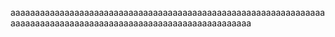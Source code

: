 aaaaaaaaaaaaaaaaaaaaaaaaaaaaaaaaaaaaaaaaaaaaaaaaaaaaaaaaaaaaaaaaaaaaaaaaaaaaaaaaaaaaaaaaaaaaaaaaaaaaaaaaaaaaaaaaa
